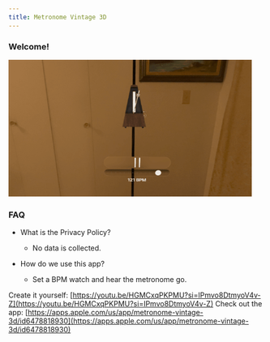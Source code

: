 ```yaml
---
title: Metronome Vintage 3D
---
```


### Welcome!

<img src="/assets/BPM_Clapper/metronome3D.gif"/>

### FAQ
- What is the Privacy Policy?
    - No data is collected.

- How do we use this app?
    - Set a BPM watch and hear the metronome go. 
 
Create it yourself: [https://youtu.be/HGMCxqPKPMU?si=IPmvo8DtmyoV4v-Z](https://youtu.be/HGMCxqPKPMU?si=IPmvo8DtmyoV4v-Z) 
Check out the app: [https://apps.apple.com/us/app/metronome-vintage-3d/id6478818930](https://apps.apple.com/us/app/metronome-vintage-3d/id6478818930)

